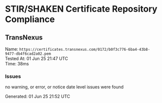 # STIR/SHAKEN Certificate Repository Compliance

## TransNexus

Name: `https://certificates.transnexus.com/0172/b0f3c776-6ba4-43b8-9477-db4f6cad2a02.pem`\
Tested At: 01 Jun 25 21:47 UTC\
Time: 38ms

### Issues

no warning, or error, or notice date level issues were found

Generated: 01 Jun 25 21:52 UTC